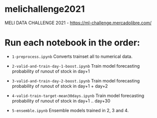 # melichallenge2021
MELI DATA CHALLENGE 2021 - https://ml-challenge.mercadolibre.com/

# Run each notebook in the order:

- `1-preprocess.ipynb`
Converts trainset all to numerical data.

- `2-valid-and-train-day-1-boost.ipynb`
Train model forecasting probability of runout of stock in day+1

- `3-valid-and-train-day-2-boost.ipynb`
Train model forecasting probability of runout of stock in day+1 + day+2

- `4-valid-train-target-mean30days.ipynb`
Train model forecasting probability of runout of stock in day+1 .. day+30

- `5-ensemble.ipynb`
Ensemble models trained in 2, 3 and 4.
